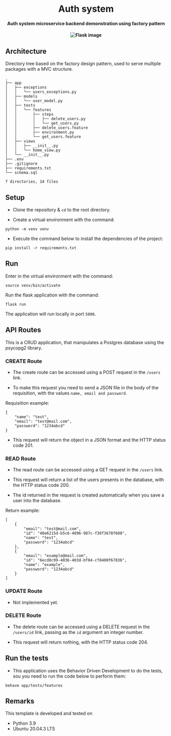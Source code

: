 <div align="center">
    <h1>Auth system</h1>
    <h4>Auth system microservice backend demonstration using factory pattern<h4>
    <img src="https://raw.githubusercontent.com/andela-mnzomo/project-dream-team-one/master/flask-crud-part-one.jpg" alt="Flask image">
</div>

## Architecture

Directory tree based on the factory design pattern, used to serve multiple packages with a MVC structure.

```
.
├── app
│   ├── exceptions
│   │   └── users_exceptions.py
│   ├── models
│   │   └── user_model.py
│   ├── tests
│   │   └── features
│   │       ├── steps
│   │       │   ├── delete_users.py
│   │       │   └── get_users.py
│   │       ├── delete_users.feature
│   │       ├── environment.py
│   │       └── get_users.feature
│   ├── views
│   │   ├── __init__.py
│   │   └── home_view.py
│   └── __init__.py
├── .env
├── .gitignore
├── requirements.txt
└── schema.sql

7 directories, 14 files
```

## Setup

* Clone the repository & `cd` to the root directory.

* Create a virtual environment with the command:

```
python -m venv venv
```

* Execute the command below to install the dependencies of the project:

```
pip install -r requirements.txt
```

## Run

Enter in the virtual environment with the command:

```
source venv/bin/activate
```

Run the flask application with the command:

```
flask run
```

The application will run locally in port `5000`.

## API Routes

This is a CRUD application, that manipulates a Postgres database using the psycopg2 library.

### CREATE Route

* The create route can be accessed using a POST request in the `/users` link.

* To make this request you need to send a JSON file in the body of the requisition, with the values `name, email and password`.

Requisition example:

```
{
    "name": "test",
    "email": "test@mail.com",
    "password": "1234abcd"
}
```

* This request will return the object in a JSON format and the HTTP status code 201.

### READ Route

* The read route can be accessed using a GET request in the `/users` link.

* This request will return a list of the users presents in the database, with the HTTP status code 200.

* The id returned in the request is created automatically when you save a user into the database.

Return example:

```
[
    {
        "email": "test@mail.com",
        "id": "40e6215d-b5c6-4896-987c-f30f3678f608",
        "name": "test",
        "password": "1234abcd"
    },
    {
        "email": "example@mail.com",
        "id": "6ecd8c99-4036-403d-bf84-cf8400f67836",
        "name": "example",
        "password": "1234abcd"
    }
]
```

### UPDATE Route

* Not implemented yet.

### DELETE Route

* The delete route can be accessed using a DELETE request in the `/users/id` link, passing as the `id` argument an integer number.

* This request will return nothing, with the HTTP status code 204.

## Run the tests

* This application uses the Behavior Driven Development to do the tests, sou you need to run the code below to perform them:

```
behave app/tests/features
```

## Remarks

This template is developed and tested on

- Python 3.9
- Ubuntu 20.04.3 LTS
